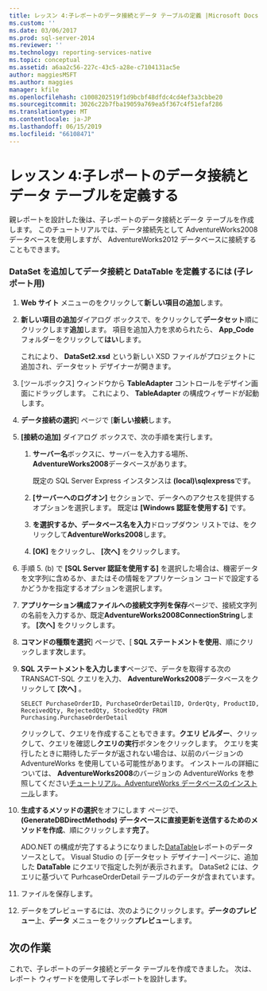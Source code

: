 ```yaml
---
title: レッスン 4:子レポートのデータ接続とデータ テーブルの定義 |Microsoft Docs
ms.custom: ''
ms.date: 03/06/2017
ms.prod: sql-server-2014
ms.reviewer: ''
ms.technology: reporting-services-native
ms.topic: conceptual
ms.assetid: a6aa2c56-227c-43c5-a28e-c7104131ac5e
author: maggiesMSFT
ms.author: maggies
manager: kfile
ms.openlocfilehash: c1008202519f1d9bcbf48dfdc4cd4ef3a3cbbe20
ms.sourcegitcommit: 3026c22b7fba19059a769ea5f367c4f51efaf286
ms.translationtype: MT
ms.contentlocale: ja-JP
ms.lasthandoff: 06/15/2019
ms.locfileid: "66108471"
---
```

# <a name="lesson-4-define-a-data-connection-and-data-table-for-child-report"></a>レッスン 4:子レポートのデータ接続とデータ テーブルを定義する
  親レポートを設計した後は、子レポートのデータ接続とデータ テーブルを作成します。 このチュートリアルでは、データ接続先として AdventureWorks2008 データベースを使用しますが、 AdventureWorks2012 データベースに接続することもできます。  
  
### <a name="to-define-a-data-connection-and-datatable-by-adding-a-dataset-for-child-report"></a>DataSet を追加してデータ接続と DataTable を定義するには (子レポート用)  
  
1.  **Web サイト** メニューのをクリックして**新しい項目の追加**します。  
  
2.  **新しい項目の追加**ダイアログ ボックスで、をクリックして**データセット**順にクリックします**追加**します。 項目を追加入力を求められたら、 **App_Code**フォルダーをクリックして**はい**します。  
  
     これにより、 **DataSet2.xsd** という新しい XSD ファイルがプロジェクトに追加され、データセット デザイナーが開きます。  
  
3.  [ツールボックス] ウィンドウから **TableAdapter** コントロールをデザイン画面にドラッグします。 これにより、 **TableAdapter** の構成ウィザードが起動します。  
  
4.  **データ接続の選択**] ページで [**新しい接続**します。  
  
5.  **[接続の追加]** ダイアログ ボックスで、次の手順を実行します。  
  
    1.  **サーバー名**ボックスに、サーバーを入力する場所、 **AdventureWorks2008**データベースがあります。  
  
         既定の SQL Server Express インスタンスは **(local)\sqlexpress**です。  
  
    2.  **[サーバーへのログオン]** セクションで、データへのアクセスを提供するオプションを選択します。 既定は **[Windows 認証を使用する]** です。  
  
    3.  **を選択するか、データベース名を入力**ドロップダウン リストでは、をクリックして**AdventureWorks2008**します。  
  
    4.  **[OK]** をクリックし、 **[次へ]** をクリックします。  
  
6.  手順 5. (b) で **[SQL Server 認証を使用する]** を選択した場合は、機密データを文字列に含めるか、またはその情報をアプリケーション コードで設定するかどうかを指定するオプションを選択します。  
  
7.  **アプリケーション構成ファイルへの接続文字列を保存**ページで、接続文字列の名前を入力するか、既定**AdventureWorks2008ConnectionString**します。 **[次へ]** をクリックします。  
  
8.  **コマンドの種類を選択**] ページで、[ **SQL ステートメントを使用**、順にクリックします**次**します。  
  
9. **SQL ステートメントを入力します**ページで、データを取得する次の TRANSACT-SQL クエリを入力、 **AdventureWorks2008**データベースをクリックして **[次へ]** 。  
  
    ```  
    SELECT PurchaseOrderID, PurchaseOrderDetailID, OrderQty, ProductID, ReceivedQty, RejectedQty, StockedQty FROM Purchasing.PurchaseOrderDetail  
    ```  
  
     クリックして、クエリを作成することもできます。**クエリ ビルダー**、クリックして、クエリを確認し**クエリの実行**ボタンをクリックします。 クエリを実行したときに期待したデータが返されない場合は、以前のバージョンの AdventureWorks を使用している可能性があります。 インストールの詳細については、 **AdventureWorks2008**のバージョンの AdventureWorks を参照してください[チュートリアル。AdventureWorks データベースのインストール](https://msdn.microsoft.com/library/aa992075\(v=vs.100\).aspx)します。  
  
10. **生成するメソッドの選択**をオフにします ページで、 **(GenerateDBDirectMethods) データベースに直接更新を送信するためのメソッドを作成**、順にクリックします**完了**。  
  
     ADO.NET の構成が完了するようになりました[DataTable](https://msdn.microsoft.com/library/system.data.datatable\(v=vs.100\).aspx)レポートのデータ ソースとして。 Visual Studio の [データセット デザイナー] ページに、追加した **DataTable** にクエリで指定した列が表示されます。 DataSet2 には、クエリに基づいて PurhcaseOrderDetail テーブルのデータが含まれています。  
  
11. ファイルを保存します。  
  
12. データをプレビューするには、次のようにクリックします。**データのプレビュー**上、**データ** メニューをクリック**プレビュー**します。  
  
## <a name="next-task"></a>次の作業  
 これで、子レポートのデータ接続とデータ テーブルを作成できました。 次は、レポート ウィザードを使用して子レポートを設計します。  
  
  
